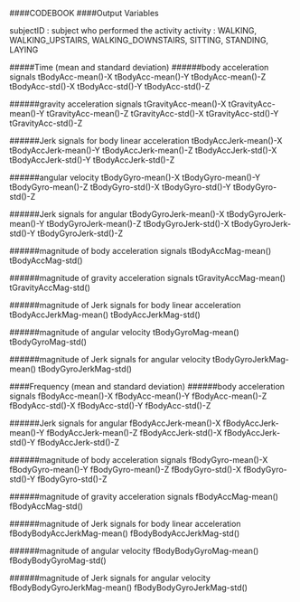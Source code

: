 ####CODEBOOK
####Output Variables

subjectID : subject who performed the activity
activity  : WALKING, WALKING_UPSTAIRS, WALKING_DOWNSTAIRS, SITTING, STANDING, LAYING 

#####Time (mean and standard deviation) 
######body acceleration signals
tBodyAcc-mean()-X
tBodyAcc-mean()-Y
tBodyAcc-mean()-Z
tBodyAcc-std()-X
tBodyAcc-std()-Y
tBodyAcc-std()-Z

######gravity acceleration signals
tGravityAcc-mean()-X
tGravityAcc-mean()-Y
tGravityAcc-mean()-Z
tGravityAcc-std()-X
tGravityAcc-std()-Y
tGravityAcc-std()-Z

######Jerk signals for body linear acceleration
tBodyAccJerk-mean()-X
tBodyAccJerk-mean()-Y
tBodyAccJerk-mean()-Z
tBodyAccJerk-std()-X
tBodyAccJerk-std()-Y
tBodyAccJerk-std()-Z

######angular velocity
tBodyGyro-mean()-X
tBodyGyro-mean()-Y
tBodyGyro-mean()-Z
tBodyGyro-std()-X
tBodyGyro-std()-Y
tBodyGyro-std()-Z

######Jerk signals for angular
tBodyGyroJerk-mean()-X
tBodyGyroJerk-mean()-Y
tBodyGyroJerk-mean()-Z
tBodyGyroJerk-std()-X
tBodyGyroJerk-std()-Y
tBodyGyroJerk-std()-Z

######magnitude of body acceleration signals
tBodyAccMag-mean()
tBodyAccMag-std()

######magnitude of gravity acceleration signals
tGravityAccMag-mean()
tGravityAccMag-std()

######magnitude of Jerk signals for body linear acceleration
tBodyAccJerkMag-mean()
tBodyAccJerkMag-std()

######magnitude of angular velocity
tBodyGyroMag-mean()
tBodyGyroMag-std()

######magnitude of Jerk signals for angular velocity
tBodyGyroJerkMag-mean()
tBodyGyroJerkMag-std()

####Frequency (mean and standard deviation) 
######body acceleration signals
fBodyAcc-mean()-X
fBodyAcc-mean()-Y
fBodyAcc-mean()-Z
fBodyAcc-std()-X
fBodyAcc-std()-Y
fBodyAcc-std()-Z

######Jerk signals for angular
fBodyAccJerk-mean()-X
fBodyAccJerk-mean()-Y
fBodyAccJerk-mean()-Z
fBodyAccJerk-std()-X
fBodyAccJerk-std()-Y
fBodyAccJerk-std()-Z

######magnitude of body acceleration signals
fBodyGyro-mean()-X
fBodyGyro-mean()-Y
fBodyGyro-mean()-Z
fBodyGyro-std()-X
fBodyGyro-std()-Y
fBodyGyro-std()-Z

######magnitude of gravity acceleration signals
fBodyAccMag-mean()
fBodyAccMag-std()

######magnitude of Jerk signals for body linear acceleration
fBodyBodyAccJerkMag-mean()
fBodyBodyAccJerkMag-std()

######magnitude of angular velocity
fBodyBodyGyroMag-mean()
fBodyBodyGyroMag-std()

######magnitude of Jerk signals for angular velocity
fBodyBodyGyroJerkMag-mean()
fBodyBodyGyroJerkMag-std()